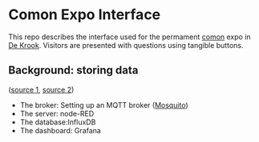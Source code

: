 # Comon Expo Interface
This repo describes the interface used for the permament [comon](https://comon.gent/en) expo in [De Krook](https://dekrook.be/en/). Visitors are presented with questions using tangible buttons.

## Background: storing data
([source 1](https://docs.arduino.cc/tutorials/portenta-x8/datalogging-iot/), [source 2](https://www.youtube.com/watch?v=_DO2wHI6JWQ))
*  The broker: Setting up an MQTT broker ([Mosquito](https://mosquitto.org/))
*  The server: node-RED
*  The database:InfluxDB
*  The dashboard: Grafana
